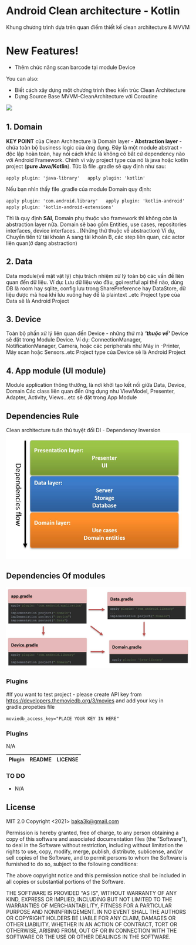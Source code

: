 # Android Clean architecture - Kotlin
Khung chương trình dựa trên quan điểm thiết kế clean architecture & MVVM
# New Features!
-  Thêm chức năng scan barcode tại module Device

You can also:
- Biết cách xây dựng một chương trình theo kiến trúc Clean Architecture
- Dựng Source Base MVVM-CleanArchitecture với Coroutine

![](https://blog.cleancoder.com/uncle-bob/images/2012-08-13-the-clean-architecture/CleanArchitecture.jpg)
## 1. Domain
**KEY POINT** của Clean Architecture là Domain layer - **Abstraction layer** - chứa toàn bộ business logic của ứng dụng. Đây là một module abstract - độc lập hoàn toàn, hay nói cách khác là không có bất cứ dependency nào với Android Framework. Chính vì vậy project type của nó là java hoặc kotlin project (**pure Java/Kotlin**). Tức là file .gradle sẽ quy định như sau:

``
apply plugin: 'java-library'  
apply plugin: 'kotlin'
``

Nếu bạn nhìn thấy file .gradle của module Domain quy định:

``
apply plugin: 'com.android.library'  
apply plugin: 'kotlin-android'  
apply plugin: 'kotlin-android-extensions'
``

Thì là quy định **SAI**, Domain phụ thuộc vào framework thì không còn là abstraction layer nữa.
Domain sẽ bao gồm Entities, use cases, repositories interfaces, device interfaces...(Những thứ thuộc về abstraction)
Ví dụ, Chuyển tiền từ tài khoản A sang tài khoản B, các step liên quan, các actor liên quan(ở dạng abstraction)
## 2. Data
Data module(về mặt vật lý) chịu trách nhiệm xử lý toàn bộ các vấn đề liên quan đến dữ liệu. Ví dụ: Lưu dữ liệu vào đâu, gọi restful api thế nào, dùng DB là room hay sqlite, config lưu trong SharePreference hay DataStore, dữ liệu được mã hoá khi lưu xuống hay để là plaintext ..etc
Project type của Data sẽ là Android Project
## 3. Device
Toàn bộ phần xử lý liên quan đến Device - những thứ mà ***'thuộc về'*** Device sẽ đặt trong Module Device.
Ví dụ: ConnectionManager, NotificationManager, Camera, hoặc các peripherals như Máy in -Printer, Máy scan hoặc Sensors..etc
Project type của Device sẽ là Android Project
## 4. App module (UI module)
Module application thông thường, là nơi khởi tạo kết nối giữa Data, Device, Domain
Các class liên quan đến ứng dụng như ViewModel, Presenter, Adapter, Activity, Views...etc sẽ đặt trong App Module
## Dependencies Rule
Clean architecture tuân thủ tuyệt đối DI - Dependency Inversion
![Dependency Rule](ReadmeResources/dependency.jpeg)
## Dependencies Of modules
![Dependency Module](ReadmeResources/module.jpeg)

### Plugins
#If you want to test project - please create API key from https://developers.themoviedb.org/3/movies
and add your key in gradle.propeties file

``
moviedb_access_key="PLACE YOUR KEY IN HERE" 
``
### Plugins
N/A

| Plugin | README | LICENSE
| ------ | ------ |-------



### TO DO

- N/A

License
----

MIT 2.0
Copyright <2021> <baka3k@gmail.com>

Permission is hereby granted, free of charge, to any person obtaining a copy of this software and associated documentation files (the "Software"), to deal in the Software without restriction, including without limitation the rights to use, copy, modify, merge, publish, distribute, sublicense, and/or sell copies of the Software, and to permit persons to whom the Software is furnished to do so, subject to the following conditions:

The above copyright notice and this permission notice shall be included in all copies or substantial portions of the Software.

THE SOFTWARE IS PROVIDED "AS IS", WITHOUT WARRANTY OF ANY KIND, EXPRESS OR IMPLIED, INCLUDING BUT NOT LIMITED TO THE WARRANTIES OF MERCHANTABILITY, FITNESS FOR A PARTICULAR PURPOSE AND NONINFRINGEMENT. IN NO EVENT SHALL THE AUTHORS OR COPYRIGHT HOLDERS BE LIABLE FOR ANY CLAIM, DAMAGES OR OTHER LIABILITY, WHETHER IN AN ACTION OF CONTRACT, TORT OR OTHERWISE, ARISING FROM, OUT OF OR IN CONNECTION WITH THE SOFTWARE OR THE USE OR OTHER DEALINGS IN THE SOFTWARE.

